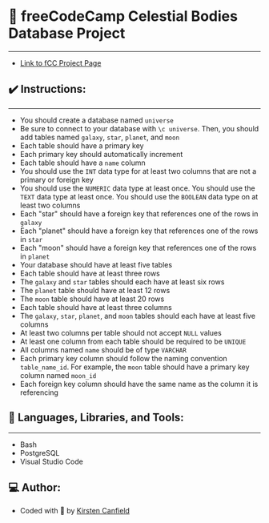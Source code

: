 # :notebook: freeCodeCamp Celestial Bodies Database Project
------
+ [Link to fCC Project Page](https://www.freecodecamp.org/learn/relational-database/build-a-celestial-bodies-database-project/build-a-celestial-bodies-database)

## :heavy_check_mark: Instructions:
------
+ You should create a database named `universe`
+ Be sure to connect to your database with `\c universe`. Then, you should add tables named `galaxy`, `star`, `planet`, and `moon`
+ Each table should have a primary key
+ Each primary key should automatically increment
+ Each table should have a `name` column
+ You should use the `INT` data type for at least two columns that are not a primary or foreign key
+ You should use the `NUMERIC` data type at least once. You should use the `TEXT` data type at least once. You should use the `BOOLEAN` data type on at least two columns
+ Each "star" should have a foreign key that references one of the rows in `galaxy`
+ Each "planet" should have a foreign key that references one of the rows in `star`
+ Each "moon" should have a foreign key that references one of the rows in `planet`
+ Your database should have at least five tables
+ Each table should have at least three rows
+ The `galaxy` and `star` tables should each have at least six rows
+ The `planet` table should have at least 12 rows
+ The `moon` table should have at least 20 rows
+ Each table should have at least three columns
+ The `galaxy`, `star`, `planet`, and `moon` tables should each have at least five columns
+ At least two columns per table should not accept `NULL` values
+ At least one column from each table should be required to be `UNIQUE`
+ All columns named `name` should be of type `VARCHAR`
+ Each primary key column should follow the naming convention `table_name_id`. For example, the `moon` table should have a primary key column named `moon_id`
+ Each foreign key column should have the same name as the column it is referencing


## :wrench: Languages, Libraries, and Tools:
------
+ Bash
+ PostgreSQL
+ Visual Studio Code

## :computer: Author:
+ Coded with :blue_heart: by [Kirsten Canfield](https://github.com/ChillHumanoid)

